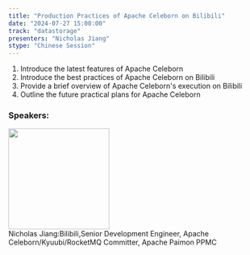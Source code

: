 ```yaml
---
title: "Production Practices of Apache Celeborn on Bilibili"
date: "2024-07-27 15:00:00" 
track: "datastorage"
presenters: "Nicholas Jiang"
stype: "Chinese Session"
---
```

1. Introduce the latest features of Apache Celeborn
2. Introduce the best practices of Apache Celeborn on Bilibili
3. Provide a brief overview of Apache Celeborn's execution on Bilibili
4. Outline the future practical plans for Apache Celeborn
 ### Speakers: 
 <img src="https://sessionize.com/image/0c81-400o400o1-pCsMoakNQw5e3u6pAhv2oE.jpg" width="200" /><br>Nicholas Jiang:Bilibili,Senior Development Engineer, Apache Celeborn/Kyuubi/RocketMQ Committer, Apache Paimon PPMC
 <br><br>